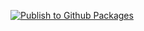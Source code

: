 [![Publish to Github Packages](https://github.com/jason660519/test3/actions/workflows/publish-npm.yaml/badge.svg)](https://github.com/jason660519/test3/actions/workflows/publish-npm.yaml)
